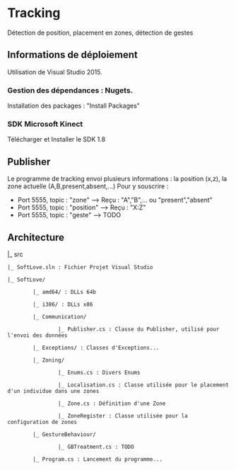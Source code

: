 # Tracking
Détection de position, placement en zones, détection de gestes

## Informations de déploiement
Utilisation de Visual Studio 2015.

### Gestion des dépendances : Nugets.
Installation des packages : "Install Packages"

### SDK Microsoft Kinect
Télécharger et Installer le SDK 1.8

## Publisher

Le programme de tracking envoi plusieurs informations : la position (x,z), la zone actuelle (A,B,present,absent,...)
Pour y souscrire :
- Port 5555, topic : "zone" --> Reçu : "A","B",... ou "present","absent"
- Port 5555, topic : "position" --> Reçu : "X:Z"
- Port 5555, topic : "geste" --> TODO

## Architecture

|_ src

	|_ SoftLove.sln : Fichier Projet Visual Studio
	
	|_ SoftLove/
	
			|_ amd64/ : DLLs 64b
			
			|_ i386/ : DLLs x86
			
			|_ Communication/
			
					|_ Publisher.cs : Classe du Publisher, utilisé pour l'envoi des données
					
			|_ Exceptions/ : Classes d'Exceptions...
			
			|_ Zoning/
			
					|_ Enums.cs : Divers Enums
					
					|_ Localisation.cs : Classe utilisée pour le placement d'un individue dans une zones
					
					|_ Zone.cs : Définition d'une Zone
					
					|_ ZoneRegister : Classe utilisée pour la configuration de zones
			
			|_ GestureBehaviour/
					
					|_ GBTreatment.cs : TODO
			
			|_ Program.cs : Lancement du programme...
